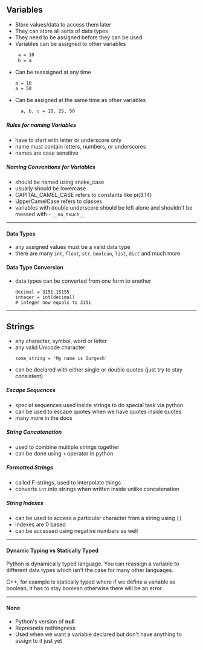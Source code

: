 ## Variables

- Store values/data to access them later
- They can store all sorts of data types
- They need to be assigned before they can be used
- Variables can be assigned to other variables
  ```bash
   a = 10
   b = a
  ```
- Can be reassigned at any time
  ```bash
  a = 10
  a = 50
  ```
- Can be assigned at the same time as other variables
  ```bash
    a, b, c = 10, 25, 50
  ```

##### Rules for naming Variables

- have to start with letter or underscore only
- name must contain letters, numbers, or underscores
- names are case sensitive

##### Naming Conventions for Variables

- should be named using snake_case
- usually should be lowercase
- CAPITAL_CAMEL_CASE refers to constants like pi(3.14)
- UpperCamelCase refers to classes
- variables with double underscore should be left alone and shouldn't be messed with - `__no_touch__`

---

#### Data Types

- any assigned values must be a valid data type
- there are many `int`, `float`, `str`, `boolean`, `list`, `dict` and much more

#### Data Type Conversion

- data types can be converted from one form to another
  ```
  decimal = 3151.15155
  integer = int(decimal)
  # integer now equals to 3151
  ```

---

## Strings

- any character, symbol, word or letter
- any valid Unicode character
  ```
  some_string = 'My name is Durgesh'
  ```
- can be declared with either single or double quotes (just try to stay consistent)

##### Escape Sequences

- special sequences used inside strings to do special task via python
- can be used to escape quotes when we have quotes inside quotes
- many more in the docs

##### String Concatenation

- used to combine multiple strings together
- can be done using `+` operator in python

##### Formatted Strings

- called F-strings, used to interpolate things
- converts `int` into strings when written inside unlike concatenation

##### String Indexes

- can be used to access a particular character from a string using `[]`
- indexes are 0 based
- can be accessed using negative numbers as well

---

#### Dynamic Typing vs Statically Typed

Python is dynamically typed language. You can reassign a variable to different data types which isn't the case for many other languages.

C++, for example is statically typed where if we define a variable as boolean, it has to stay boolean otherwise there will be an error

---

#### None

- Python's version of **null**
- Represnets nothingness
- Used when we want a variable declared but don't have anything to assign to it just yet
